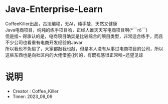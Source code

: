 # Java-Enterprise-Learn

CoffeeKiller出品，古法编程，无AI，纯手敲，天然又健康  
Java电商项目，纯纯的练手项目哈，正经人谁天天写电商项目啊(*￣rǒ￣)  
但是捏~ 得承认的是，电商项目确实是比较综合的项目类型，非常适合练手，而且不少公司也看重有电商开发经验的Javar  
所以我也不免俗了，大家都敲我也敲，但是本人没有从事过电商项目的公司，所以这些东西也是向社区内的大佬借鉴(抄)的，有既视感很正常哈~还望见谅



# 说明
- Creator : Coffee_Killer
- Timer: 2023_09_09